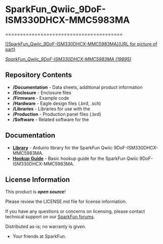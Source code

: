 # SparkFun_Qwiic_9DoF-ISM330DHCX-MMC5983MA
========================================

[![SparkFun_Qwiic_9DoF-ISM330DHCX-MMC5983MA](URL for picture of part)](https://www.sparkfun.com/products/19895)

[*SparkFun_Qwiic_9DoF-ISM330DHCX-MMC5983MA (19895)*](https://www.sparkfun.com/products/19895)

<Basic description of the part.>

Repository Contents
-------------------

* **/Documentation** - Data sheets, additional product information
* **/Enclosure** - Enclosure files 
* **/Firmware** - Example code 
* **/Hardware** - Eagle design files (.brd, .sch)
* **/Libraries** - Libraries for use with the <PRODUCT NAME>
* **/Production** - Production panel files (.brd)
* **/Software** - Related software for the <PRODUCT NAME>

Documentation
--------------
* **[Library]()** - Arduino library for the SparkFun Qwiic 9DoF-ISM330DHCX-MMC5983MA.
* **[Hookup Guide](https://sparkle.sparkfun.com/sparkle/learn_tutorials/2616)** - Basic hookup guide for the SparkFun Qwiic 9DoF-ISM330DHCX-MMC5983MA.


License Information
-------------------

This product is _**open source**_! 

Please review the LICENSE.md file for license information. 

If you have any questions or concerns on licensing, please contact technical support on our [SparkFun forums](https://forum.sparkfun.com/viewforum.php?f=152).

Distributed as-is; no warranty is given.

- Your friends at SparkFun.

_<COLLABORATION CREDIT>_
